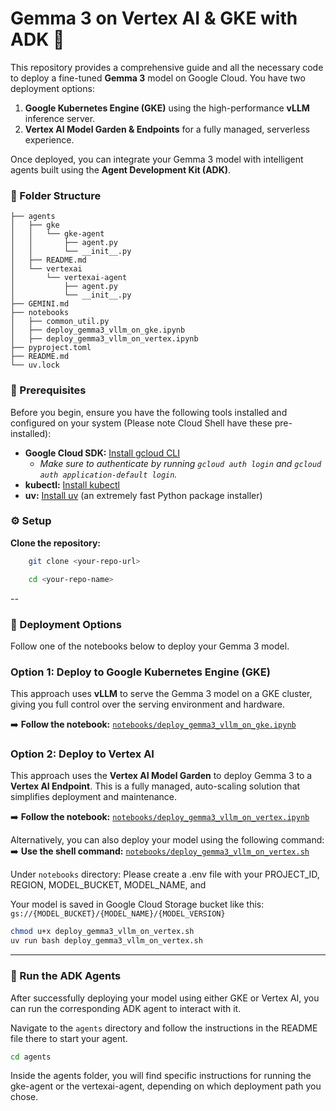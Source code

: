 # Gemma 3 on Vertex AI & GKE with ADK 🚀

This repository provides a comprehensive guide and all the necessary code to deploy a fine-tuned **Gemma 3** model on Google Cloud. You have two deployment options:
1.  **Google Kubernetes Engine (GKE)** using the high-performance **vLLM** inference server.
2.  **Vertex AI Model Garden & Endpoints** for a fully managed, serverless experience.

Once deployed, you can integrate your Gemma 3 model with intelligent agents built using the **Agent Development Kit (ADK)**.


### 📂 Folder Structure

```.
├── agents
│   ├── gke
│   │   └── gke-agent
│   │       ├── agent.py
│   │       └── __init__.py
│   ├── README.md
│   └── vertexai
│       └── vertexai-agent
│           ├── agent.py
│           └── __init__.py
├── GEMINI.md
├── notebooks
│   ├── common_util.py
│   ├── deploy_gemma3_vllm_on_gke.ipynb
│   ├── deploy_gemma3_vllm_on_vertex.ipynb
├── pyproject.toml
├── README.md
└── uv.lock
```


### 🔧 Prerequisites

Before you begin, ensure you have the following tools installed and configured on your system (Please note Cloud Shell have these pre-installed):

* **Google Cloud SDK:** [Install gcloud CLI](https://cloud.google.com/sdk/docs/install)
    * *Make sure to authenticate by running `gcloud auth login` and `gcloud auth application-default login`.*
* **kubectl:** [Install kubectl](https://kubernetes.io/docs/tasks/tools/)
* **uv:** [Install uv](https://docs.astral.sh/uv/getting-started/installation/) (an extremely fast Python package installer)


### ⚙️ Setup

 **Clone the repository:**
```bash
    git clone <your-repo-url> 

    cd <your-repo-name>
```
--

### 🚀 Deployment Options

Follow one of the notebooks below to deploy your Gemma 3 model.

### Option 1: Deploy to Google Kubernetes Engine (GKE)

This approach uses **vLLM** to serve the Gemma 3 model on a GKE cluster, giving you full control over the serving environment and hardware.

➡️ **Follow the notebook:** [`notebooks/deploy_gemma3_vllm_on_gke.ipynb`](./notebooks/deploy_gemma3_vllm_on_gke.ipynb)

### Option 2: Deploy to Vertex AI

This approach uses the **Vertex AI Model Garden** to deploy Gemma 3 to a **Vertex AI Endpoint**. This is a fully managed, auto-scaling solution that simplifies deployment and maintenance.

➡️ **Follow the notebook:** [`notebooks/deploy_gemma3_vllm_on_vertex.ipynb`](./notebooks/deploy_gemma3_vllm_on_vertex.ipynb)

Alternatively, you can also deploy your model using the following command:
➡️ **Use the shell command:** [`notebooks/deploy_gemma3_vllm_on_vertex.sh`](./notebooks/deploy_gemma3_vllm_on_vertex.sh)

Under `notebooks` directory:
Please create a .env file with your PROJECT_ID, REGION, MODEL_BUCKET, MODEL_NAME, and

Your model is saved in Google Cloud Storage bucket like this: 
```gs://{MODEL_BUCKET}/{MODEL_NAME}/{MODEL_VERSION}```
```bash
chmod u+x deploy_gemma3_vllm_on_vertex.sh
uv run bash deploy_gemma3_vllm_on_vertex.sh
```


---

### 🤖 Run the ADK Agents

After successfully deploying your model using either GKE or Vertex AI, you can run the corresponding ADK agent to interact with it.

Navigate to the `agents` directory and follow the instructions in the README file there to start your agent.

```bash
cd agents
```
Inside the agents folder, you will find specific instructions for running the gke-agent or the vertexai-agent, depending on which deployment path you chose.
